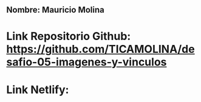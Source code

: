 ## Nombre: Mauricio Molina

# Link Repositorio Github: https://github.com/TICAMOLINA/desafio-05-imagenes-y-vinculos

# Link Netlify: 